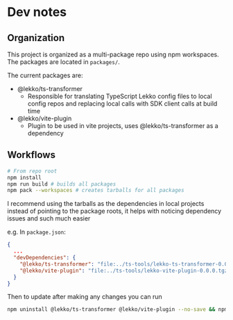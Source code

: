 # Dev notes

## Organization

This project is organized as a multi-package repo using npm workspaces. The packages are located in `packages/`.

The current packages are:

- @lekko/ts-transformer
  - Responsible for translating TypeScript Lekko config files to local config repos and replacing local calls with SDK client calls at build time
- @lekko/vite-plugin
  - Plugin to be used in vite projects, uses @lekko/ts-transformer as a dependency

## Workflows

```bash
# From repo root
npm install
npm run build # builds all packages
npm pack --workspaces # creates tarballs for all packages
```

I recommend using the tarballs as the dependencies in local projects instead of pointing to the package roots, it helps with noticing dependency issues and such much easier

e.g. In `package.json`:

```json
{
  ...
  "devDependencies": {
    "@lekko/ts-transformer": "file:../ts-tools/lekko-ts-transformer-0.0.0.tgz",
    "@lekko/vite-plugin": "file:../ts-tools/lekko-vite-plugin-0.0.0.tgz",
  }
}
```

Then to update after making any changes you can run

```bash
npm uninstall @lekko/ts-transformer @lekko/vite-plugin --no-save && npm install @lekko/ts-transformer @lekko/vite-plugin --no-save --force
```
